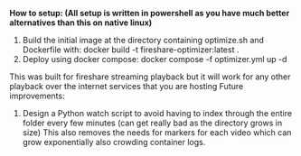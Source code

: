 **How to setup:
(All setup is written in powershell as you have much better alternatives than this on native linux)**
1. Build the initial image at the directory containing optimize.sh and Dockerfile with: docker build -t fireshare-optimizer:latest .
2. Deploy using docker compose: docker compose -f optimizer.yml up -d

This was built for fireshare streaming playback but it will work for any other playback over the internet services that you are hosting
Future improvements:
1. Design a Python watch script to avoid having to index through the entire folder every few minutes (can get really bad as the directory grows in size) This also removes the needs for markers for each video which can grow exponentially also crowding container logs.
